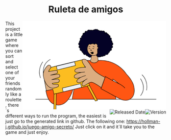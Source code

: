 <h1 align="center">Ruleta de amigos</h1>
<img alt="Logo" src="./assets/amigo-secreto.png" align="right"/>
<img alt="Version" src="https://img.shields.io/badge/Version-1.0-blue.svg" align="right"/>
<img alt="Released Date" src="https://img.shields.io/badge/Released-2025--08--27-green.svg" align="right"/>

This project is a little game where you can sort and select one of your friends randomly like a roulette, there´s different ways to run the program, the easiest is just go to the generated link in github. The following one:
https://hollman-j.github.io/juego-amigo-secreto/
Just click on it and it´ll take you to the game and just enjoy.